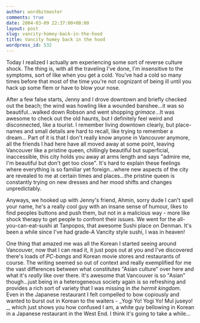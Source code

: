 ```yaml
---
author: wordbitmaster
comments: true
date: 2004-03-09 22:37:00+00:00
layout: post
slug: vancity-homey-back-in-the-hood
title: Vancity homey back in the hood
wordpress_id: 532
---
```


Today I realized I actually am experiencing some sort of reverse culture shock. The thing is, with all the traveling I've done, I'm insensitive to the symptoms, sort of like when you get a cold. You've had a cold so many times before that most of the time you're not cognizant of being ill until you hack up some flem or have to blow your nose.

After a few false starts, Jenny and I drove downtown and briefly checked out the beach; the wind was howling like a wounded banshee...it was so beautiful...walked down Robson and went shopping *grimace*...It was awesome to check out the old haunts, but I definitely feel weird and disconnected, like a tourist. I remember living downtown clearly, but place-names and small details are hard to recall, like trying to remember a dream... Part of it is that I don't really know anyone in Vancouver anymore, all the friends I had here have all moved away at some point, leaving Vancouver like a pristine queen, chillingly beautiful but superficial, inaccessible, this city holds you away at arms length and says "admire me, I'm beautiful but don't get too close". It's hard to explain these feelings where everything is so familiar yet foreign...where new aspects of the city are revealed to me at certain times and places...the pristine queen is constantly trying on new dresses and her mood shifts and changes unpredictably. 

Anyways, we hooked up with Jenny's friend, Ahmin, sorry dude I can't spell your name, he's a really cool guy with an insane sense of humour, likes to find peoples buttons and push them, but not in a malicious way - more like shock therapy to get people to confront their issues. We went for the all-you-can-eat-sushi at Tanpopos, that awesome Sushi place on Denman. It's been a while since I've had grade-A Vancity style sushi, I was in heaven! 

One thing that amazed me was all the Korean I started seeing around Vancouver, now that I can read it, it just pops out at you and I've discovered there's loads of _PC-bangs_ and Korean movie stores and restaurants of course. The writing seemed so out of context and really exemplified for me the vast differences between what constitutes "Asian culture" over here and what it's _really_ like over there. It's awesome that Vancouver is so "Asian" though...just being in a heterogeneous society again is so refreshing and provides a rich sort of variety that I was missing in _the hermit kingdom_. Even in the Japanese restaurant I felt compelled to bow copiously and wanted to burst out in Korean to the waiters - _Yogi Yo! Yogi Yo! Mul juseyo! _, which just shows you how confused I am, a white guy bellowing in Korean in a Japanese restaurant in the West End. I think it's going to take a while...
